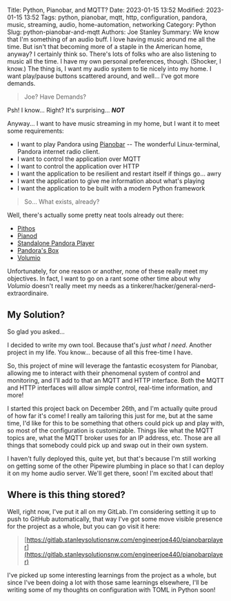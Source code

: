 Title: Python, Pianobar, and MQTT?
Date: 2023-01-15 13:52
Modified: 2023-01-15 13:52
Tags: python, pianobar, mqtt, http, configuration, pandora, music, streaming, audio, home-automation, networking
Category: Python
Slug: python-pianobar-and-mqtt
Authors: Joe Stanley
Summary: We know that I'm something of an audio buff. I love having music around me all the time. But isn't that becoming more of a staple in the American home, anyway? I certainly think so. There's lots of folks who are also listening to music all the time. I have my own personal preferences, though. (Shocker, I know.) The thing is, I want my audio system to tie nicely into my home. I want play/pause buttons scattered around, and well... I've got more demands.

> Joe? Have Demands?

Psh! I know... Right? It's surprising... ***NOT***

Anyway... I want to have music streaming in my home, but I want it to meet some requirements:

* I want to play Pandora using [Pianobar](https://github.com/PromyLOPh/pianobar) -- The wonderful Linux-terminal, Pandora internet radio client.
* I want to control the application over MQTT
* I want to control the application over HTTP
* I want the application to be resilient and restart itself if things go... awry
* I want the application to give me information about what's playing
* I want the application to be built with a modern Python framework

> So... What exists, already?

Well, there's actually some pretty neat tools already out there:

* [Pithos](https://pithos.github.io/)
* [Pianod](http://deviousfish.com/pianod/)
* [Standalone Pandora Player](https://hackaday.com/2012/09/20/how-to-build-your-own-dedicated-pandora-radio/)
* [Pandora's Box](https://www.instructables.com/Pandoras-Box-An-Internet-Radio-player-made-with/)
* [Volumio](https://volumio.com/en/)

Unfortunately, for one reason or another, none of these really meet my objectives. In fact, I want to go on a rant some other time about why *Volumio* doesn't
really meet my needs as a tinkerer/hacker/general-nerd-extraordinaire.

## My Solution?

So glad you asked...

I decided to write my own tool. Because that's *just what I need*. Another project in my life. You know... because of all this free-time I have.

So, this project of mine will leverage the fantastic ecosystem for Pianobar, allowing me to interact with their phenomenal system of control and monitoring,
and I'll add to that an MQTT and HTTP interface. Both the MQTT and HTTP interfaces will allow simple control, real-time information, and more!

I started this project back on December 26th, and I'm actually quite proud of how far it's come! I really am tailoring this just for me, but at the same
time, I'd like for this to be something that others could pick up and play with, so most of the configuration is customizable. Things like what the MQTT
topics are, what the MQTT broker uses for an IP address, etc. Those are all things that somebody could pick up and swap out in their own system.

I haven't fully deployed this, quite yet, but that's because I'm still working on getting some of the other Pipewire plumbing in place so that I can
deploy it on my home audio server. We'll get there, soon! I'm excited about that!

## Where is this thing stored?

Well, right now, I've put it all on my GitLab. I'm considering setting it up to push to GitHub automatically, that way I've got some move visible presence
for the project as a whole, but you can go visit it here:

> [https://gitlab.stanleysolutionsnw.com/engineerjoe440/pianobarplayer](https://gitlab.stanleysolutionsnw.com/engineerjoe440/pianobarplayer)

I've picked up some interesting learnings from the project as a whole, but since I've been doing a lot with those same learnings elsewhere, I'll be
writing some of my thoughts on configuration with TOML in Python soon!
